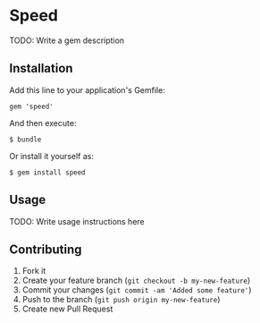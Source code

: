 # Speed

TODO: Write a gem description

## Installation

Add this line to your application's Gemfile:

    gem 'speed'

And then execute:

    $ bundle

Or install it yourself as:

    $ gem install speed

## Usage

TODO: Write usage instructions here

## Contributing

1. Fork it
2. Create your feature branch (`git checkout -b my-new-feature`)
3. Commit your changes (`git commit -am 'Added some feature'`)
4. Push to the branch (`git push origin my-new-feature`)
5. Create new Pull Request
